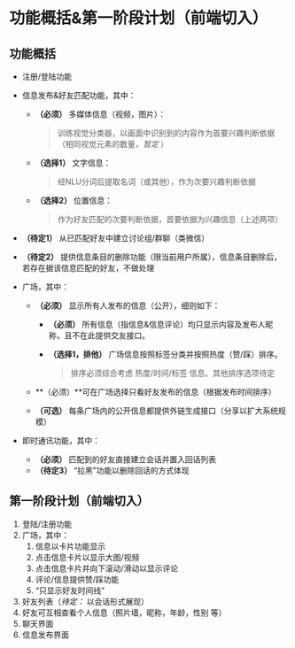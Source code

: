 # 功能概括&第一阶段计划（前端切入）

## 功能概括

* 注册/登陆功能

* 信息发布&好友匹配功能，其中：

  * **（必须）** 多媒体信息（视频，图片）：

    > 训练视觉分类器，以画面中识别到的内容作为首要兴趣判断依据（相同视觉元素的数量，*暂定* ）

  * **（选择1）** 文字信息：

    > 经NLU分词后提取名词（或其他），作为次要兴趣判断依据

  * **（选择2）** 位置信息：

    > 作为好友匹配的次要判断依据，首要依据为兴趣信息（上述两项）

* **（待定1）** 从已匹配好友中建立讨论组/群聊（类微信）

* **（待定2）** 提供信息条目的删除功能（限当前用户所属），信息条目删除后，若存在据该信息匹配的好友，不做处理

* 广场，其中：

  * **（必须）** 显示所有人发布的信息（公开），细则如下：

    * **（必须）** 所有信息（指信息&信息评论）均只显示内容及发布人昵称，且不在此提供交友接口。

    * **（选择1，排他）** 广场信息按照标签分类并按照热度（赞/踩）排序。

      > 排序必须综合考虑 热度/时间/标签 信息。其他排序选项待定

  * **（必须）**可在广场选择只看好友发布的信息（根据发布时间排序）

  * **（可选）** 每条广场内的公开信息都提供外链生成接口（分享以扩大系统规模）

* 即时通讯功能，其中：

  * **（必须）** 匹配到的好友直接建立会话并置入回话列表
  * **（待定3）** “拉黑”功能以删除回话的方式体现

## 第一阶段计划（前端切入）

1. 登陆/注册功能
2. 广场，其中：
   1. 信息以卡片功能显示 
   2. 点击信息卡片以显示大图/视频
   3. 点击信息卡片并向下滚动/滑动以显示评论
   4. 评论/信息提供赞/踩功能
   5. “只显示好友时间线”
3. 好友列表（*待定：* 以会话形式展现）
4. 好友可互相查看个人信息（照片墙，昵称，年龄，性别 等）
5. 聊天界面
6. 信息发布界面